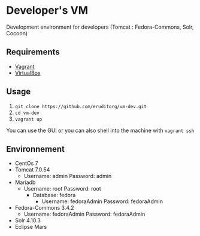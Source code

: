 # Developer's VM
Development environment for developers (Tomcat : Fedora-Commons, Solr, Cocoon)

## Requirements

* [Vagrant](https://www.vagrantup.com/)
* [VirtualBox](https://www.virtualbox.org/)

## Usage

1. `git clone https://github.com/eruditorg/vm-dev.git`
2. `cd vm-dev`
3. `vagrant up`

You can use the GUI or you can also shell into the machine with `vagrant ssh`

## Environnement

* CentOs 7
 * Tomcat 7.0.54
   * Username: admin Password: admin
 * Mariadb
   * Username: root Password: root
     * Database: fedora
       * Username: fedoraAdmin Password: fedoraAdmin
 * Fedora-Commons 3.4.2
   * Username: fedoraAdmin Password: fedoraAdmin
 * Solr 4.10.3
 * Eclipse Mars
